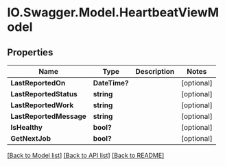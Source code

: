 # IO.Swagger.Model.HeartbeatViewModel
## Properties

Name | Type | Description | Notes
------------ | ------------- | ------------- | -------------
**LastReportedOn** | **DateTime?** |  | [optional] 
**LastReportedStatus** | **string** |  | [optional] 
**LastReportedWork** | **string** |  | [optional] 
**LastReportedMessage** | **string** |  | [optional] 
**IsHealthy** | **bool?** |  | [optional] 
**GetNextJob** | **bool?** |  | [optional] 

[[Back to Model list]](../README.md#documentation-for-models) [[Back to API list]](../README.md#documentation-for-api-endpoints) [[Back to README]](../README.md)

